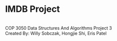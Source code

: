 # IMDB Project
<br>
COP 3050 Data Structures And Algorithms Project 3
<br>
Created By: Willy Sobczak, Hongjie Shi, Eris Patel